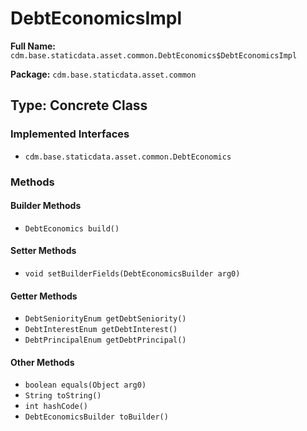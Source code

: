 # DebtEconomicsImpl

**Full Name:** `cdm.base.staticdata.asset.common.DebtEconomics$DebtEconomicsImpl`

**Package:** `cdm.base.staticdata.asset.common`

## Type: Concrete Class

### Implemented Interfaces

- `cdm.base.staticdata.asset.common.DebtEconomics`

### Methods

#### Builder Methods

- `DebtEconomics build()`

#### Setter Methods

- `void setBuilderFields(DebtEconomicsBuilder arg0)`

#### Getter Methods

- `DebtSeniorityEnum getDebtSeniority()`
- `DebtInterestEnum getDebtInterest()`
- `DebtPrincipalEnum getDebtPrincipal()`

#### Other Methods

- `boolean equals(Object arg0)`
- `String toString()`
- `int hashCode()`
- `DebtEconomicsBuilder toBuilder()`

